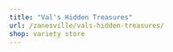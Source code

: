 ```yaml
---
title: "Val's Hidden Treasures"
url: /zanesville/vals-hidden-treasures/
shop: variety store
---
```

